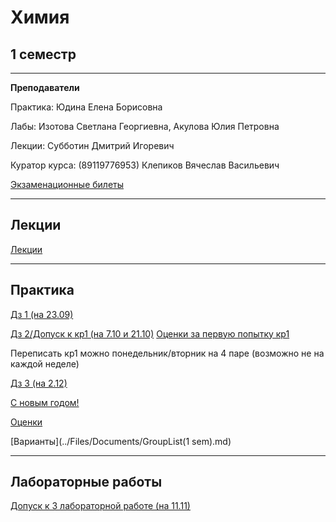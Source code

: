 # Химия

## 1 семестр
___________
**Преподаватели**

Практика: Юдина Елена Борисовна

Лабы: Изотова Светлана Георгиевна, Акулова Юлия Петровна

Лекции: Субботин Дмитрий Игоревич

Куратор курса: (89119776953) Клепиков Вячеслав Васильевич

[Экзаменационные билеты](../Files/Chemistry/Билеты%20химия.png) 
_________
## Лекции

[Лекции](../Files/Chemistry/Лекции.gif)

_________
## Практика

[Дз 1 (на 23.09)](../Files/Chemistry/Химия%20дз%201.pdf)

[Дз 2/Допуск к кр1 (на 7.10 и 21.10)](../Files/Chemistry/Химия%20допуск%20к%20кр1.jpg)
[Оценки за первую попытку кр1](../Files/Chemistry/Химия%20оценки%20кр1%20п1.pdf) 

Переписать кр1 можно понедельник/вторник на 4 паре (возможно не на каждой неделе)

[Дз 3 (на 2.12)](../Files/Chemistry/Химия%20дз%203.pdf)

[С новым годом!](../Files/ComputerScience/С%20новым%20годом.jpg)

[Оценки](../Files/Chemistry/Химия%20оценки.pdf)

[Варианты](../Files/Documents/GroupList(1 sem).md)
___________
## Лабораторные работы

[Допуск к 3 лабораторной работе (на 11.11)](../Files/Chemistry/Допуск%20к%20лаб.3.jpg)
